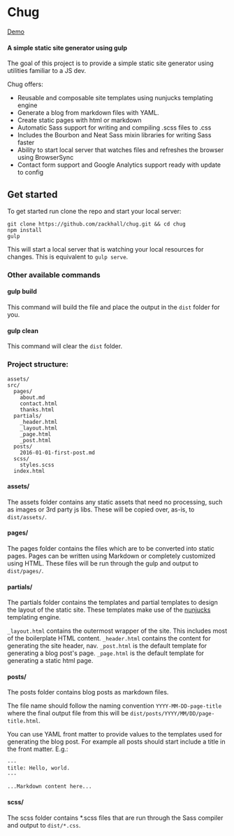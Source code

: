 # Chug

[Demo](http://chug.surge.sh)

#### A simple static site generator using gulp

The goal of this project is to provide a simple static site generator using utilities familiar to a JS dev.

Chug offers:
- Reusable and composable site templates using nunjucks templating engine
- Generate a blog from markdown files with YAML.
- Create static pages with html or markdown
- Automatic Sass support for writing and compiling .scss files to .css
- Includes the Bourbon and Neat Sass mixin libraries for writing Sass faster
- Ability to start local server that watches files and refreshes the browser using BrowserSync
- Contact form support and Google Analytics support ready with update to config


## Get started

To get started run clone the repo and start your local server:

```
git clone https://github.com/zackhall/chug.git && cd chug
npm install
gulp
```

This will start a local server that is watching your local resources for changes. This is equivalent to `gulp serve`.

### Other available commands

#### gulp build

This command will build the file and place the output in the `dist` folder for you.

#### gulp clean

This command will clear the `dist` folder.

### Project structure:

```
assets/
src/
  pages/
    about.md
    contact.html
    thanks.html
  partials/
    _header.html
    _layout.html
    _page.html
    _post.html
  posts/
    2016-01-01-first-post.md
  scss/
    styles.scss
  index.html
```

#### assets/

The assets folder contains any static assets that need no processing, such as images or 3rd party js libs. These will be copied over, as-is, to `dist/assets/`.

#### pages/

The pages folder contains the files which are to be converted into static pages. Pages can be written using Markdown or completely customized using HTML. These files will be run through the gulp and output to `dist/pages/`.

#### partials/
The partials folder contains the templates and partial templates to design the layout of the static site. These templates make use of the [nunjucks](https://mozilla.github.io/nunjucks/) templating engine.

`_layout.html` contains the outermost wrapper of the site. This includes most of the boilerplate HTML content.
`_header.html` contains the content for generating the site header, nav.
`_post.html` is the default template for generating a blog post's page.
`_page.html` is the default template for generating a static html page.

#### posts/

The posts folder contains blog posts as markdown files. 

The file name should follow the naming convention `YYYY-MM-DD-page-title` where the final output file from this will be `dist/posts/YYYY/MM/DD/page-title.html`.

You can use YAML front matter to provide values to the templates used for generating the blog post. For example all posts should start include a title in the front matter. E.g.:

```
---
title: Hello, world.
---

...Markdown content here...
```

#### scss/

The scss folder contains \*.scss files that are run through the Sass compiler and output to `dist/*.css`.

  
  
